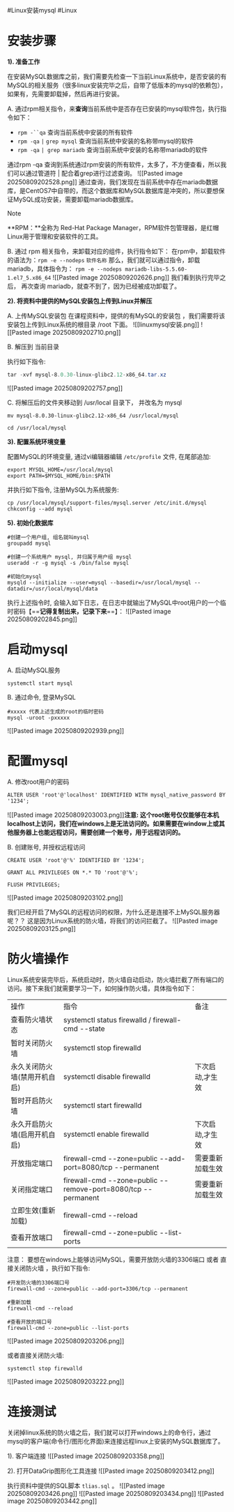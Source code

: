 #Linux安装mysql #Linux 

# 安装步骤

**1). 准备工作**

在安装MySQL数据库之前，我们需要先检查一下当前Linux系统中，是否安装的有MySQL的相关服务（很多linux安装完毕之后，自带了低版本的mysql的依赖包），如果有，先需要卸载掉，然后再进行安装。

A. 通过rpm相关指令，来**查询**当前系统中是否存在已安装的mysql软件包，执行指令如下：
- `rpm -``qa` 查询当前系统中安装的所有软件
- `rpm -qa` `|` `grep mysql` 查询当前系统中安装的名称带mysql的软件
- `rpm -qa` `| grep mariadb` 查询当前系统中安装的名称带mariadb的软件

通过rpm -qa 查询到系统通过rpm安装的所有软件，太多了，不方便查看，所以我们可以通过管道符 | 配合着grep进行过滤查询。
![[Pasted image 20250809202528.png]]
通过查询，我们发现在当前系统中存在mariadb数据库，是CentOS7中自带的，而这个数据库和MySQL数据库是冲突的，所以要想保证MySQL成功安装，需要卸载mariadb数据库。

> [!NOTE]
> **RPM：**全称为 Red-Hat Package Manager，RPM软件包管理器，是红帽Linux用于管理和安装软件的工具。

B. 通过 rpm 相关指令，来卸载对应的组件，执行指令如下：
在rpm中，卸载软件的语法为：`rpm -e --nodeps` `软件名称`
那么，我们就可以通过指令，卸载 mariadb，具体指令为： `rpm -e --nodeps mariadb-libs-5.5.60-1.el7_5.x86_64`
![[Pasted image 20250809202626.png]]
我们看到执行完毕之后， 再次查询 mariadb，就查不到了，因为已经被成功卸载了。

**2). 将资料中提供的MySQL安装包上传到Linux并解压**

A. 上传MySQL安装包
在课程资料中，提供的有MySQL的安装包 ，我们需要将该安装包上传到Linux系统的根目录 /root 下面。
![[linuxmysql安装.png]]
![[Pasted image 20250809202710.png]]

B. 解压到 当前目录

执行如下指令:
```PowerShell
tar -xvf mysql-8.0.30-linux-glibc2.12-x86_64.tar.xz
```

![[Pasted image 20250809202757.png]]

C. 将解压后的文件夹移动到 /usr/local 目录下， 并改名为 mysql

```Shell
mv mysql-8.0.30-linux-glibc2.12-x86_64 /usr/local/mysql

cd /usr/local/mysql
```

**3). 配置系统环境变量**

配置MySQL的环境变量, 通过vi编辑器编辑 `/etc/profile` 文件, 在尾部追加:
```Shell
export MYSQL_HOME=/usr/local/mysql
export PATH=$MYSQL_HOME/bin:$PATH
```

并执行如下指令, 注册MySQL为系统服务:

```Shell
cp /usr/local/mysql/support-files/mysql.server /etc/init.d/mysql
chkconfig --add mysql
```

**5). 初始化数据库**

```Shell
#创建一个用户组, 组名就叫mysql
groupadd mysql

#创建一个系统用户 mysql, 并归属于用户组 mysql 
useradd -r -g mysql -s /bin/false mysql
```

```Shell
#初始化mysql
mysqld --initialize --user=mysql --basedir=/usr/local/mysql --datadir=/usr/local/mysql/data
```

执行上述指令时, 会输入如下日志，在日志中就输出了MySQL中root用户的一个临时密码【==**记得复制出来，记录下来**==】：
![[Pasted image 20250809202845.png]]

# 启动mysql

A. 启动MySQL服务

```Shell
systemctl start mysql
```

B. 通过命令, 登录MySQL

```Shell
#xxxxx 代表上述生成的root的临时密码
mysql -uroot -pxxxxx
```
![[Pasted image 20250809202939.png]]

# 配置mysql

A. 修改root用户的密码

```Shell
ALTER USER 'root'@'localhost' IDENTIFIED WITH mysql_native_password BY '1234';
```

![[Pasted image 20250809203003.png]]**注意: 这个root账号仅仅能够在本机****localhost****上访问，我们在windows上是无法访问的。如果需要在window上或其他服务器上也能远程访问，需要创建一个账号，用于远程访问的。**

B. 创建账号, 并授权远程访问

```Shell
CREATE USER 'root'@'%' IDENTIFIED BY '1234';

GRANT ALL PRIVILEGES ON *.* TO 'root'@'%';

FLUSH PRIVILEGES;
```

![[Pasted image 20250809203102.png]]

我们已经开启了MySQL的远程访问的权限，为什么还是连接不上MySQL服务器呢？？ 这是因为Linux系统的防火墙，将我们的访问拦截了。
![[Pasted image 20250809203125.png]]

# 防火墙操作

Linux系统安装完毕后，系统启动时，防火墙自动启动，防火墙拦截了所有端口的访问。接下来我们就需要学习一下，如何操作防火墙，具体指令如下：

|   |   |   |
|---|---|---|
|操作|指令|备注|
|查看防火墙状态|systemctl status firewalld / firewall-cmd --state||
|暂时关闭防火墙|systemctl stop firewalld||
|永久关闭防火墙(禁用开机自启)|systemctl disable firewalld|下次启动,才生效|
|暂时开启防火墙|systemctl start firewalld||
|永久开启防火墙(启用开机自启)|systemctl enable firewalld|下次启动,才生效|
|开放指定端口|firewall-cmd --zone=public --add-port=8080/tcp --permanent|需要重新加载生效|
|关闭指定端口|firewall-cmd --zone=public --remove-port=8080/tcp --permanent|需要重新加载生效|
|立即生效(重新加载)|firewall-cmd --reload||
|查看开放端口|firewall-cmd --zone=public --list-ports||

注意： 要想在windows上能够访问MySQL，需要开放防火墙的3306端口 或者 直接关闭防火墙 ，执行如下指令:

```Shell
#开发防火墙的3306端口号
firewall-cmd --zone=public --add-port=3306/tcp --permanent

#重新加载
firewall-cmd --reload

#查看开放的端口号
firewall-cmd --zone=public --list-ports
```
![[Pasted image 20250809203206.png]]

或者直接关闭防火墙:

```Shell
systemctl stop firewalld
```
![[Pasted image 20250809203222.png]]

# 连接测试

关闭掉linux系统的防火墙之后，我们就可以打开windows上的命令行，通过mysql的客户端(命令行/图形化界面)来连接远程linux上安装的MySQL数据库了。

1). 客户端连接
![[Pasted image 20250809203358.png]]

2). 打开DataGrip图形化工具连接
![[Pasted image 20250809203412.png]]

执行资料中提供的SQL脚本 `tlias.sql` 。
![[Pasted image 20250809203426.png]]
![[Pasted image 20250809203434.png]]
![[Pasted image 20250809203442.png]]